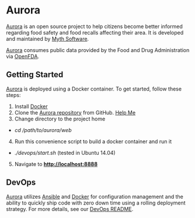 # Aurora

[Aurora](http://aurora.mythsoftware.com) is an open source project to help citizens become better informed regarding food safety and food recalls affecting their area.  It is developed and maintained by [Myth Software](http://www.mythsoftware.com).

[Aurora](http://aurora.mythsoftware.com) consumes public data provided by the Food and Drug Administration via [OpenFDA](https://open.fda.gov). 

## Getting Started
[Aurora](http://aurora.mythsoftware.com) is deployed using a Docker container.  To get started, follow these steps:

1. Install [Docker](https://www.docker.com)
2. Clone the [Aurora repository](https://github.com/MythSoftware/aurora) from GitHub.  [Help Me](https://help.github.com/articles/fetching-a-remote/)
3. Change directory to the project home
  - *cd /path/to/aurora/web*
4. Run this convenience script to build a docker container and run it
  - *./devops/start.sh* (tested in Ubuntu 14.04)
5. Navigate to **[http://localhost:8888](http://localhost:8888)**

## DevOps

[Aurora](http://aurora.mythsoftware.com) utilizes [Ansible](http://www.ansible.com/home) and [Docker](https://www.docker.com) for configuration management and the ability to quickly ship code with zero down time using a rolling deployment strategy.  For more details, see our [DevOps README](devops).
